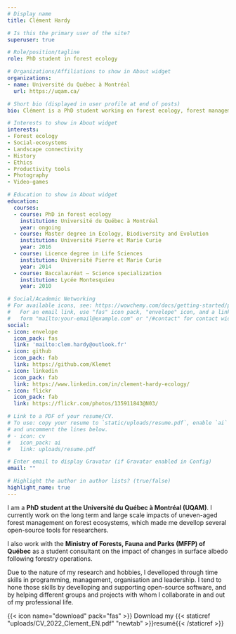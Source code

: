 ```yaml
---
# Display name
title: Clément Hardy

# Is this the primary user of the site?
superuser: true

# Role/position/tagline
role: PhD student in forest ecology

# Organizations/Affiliations to show in About widget
organizations:
- name: Université du Québec à Montréal
  url: https://uqam.ca/

# Short bio (displayed in user profile at end of posts)
bio: Clément is a PhD student working on forest ecology, forest management, spatially explicit modelling and functional connectivity. He's also interested in history, ethics, productivity tools, video-games and photography.

# Interests to show in About widget
interests:
- Forest ecology
- Social-ecosystems
- Landscape connectivity
- History
- Ethics
- Productivity tools
- Photography
- Video-games

# Education to show in About widget
education:
  courses:
  - course: PhD in forest ecology
    institution: Université du Québec à Montréal
    year: ongoing
  - course: Master degree in Ecology, Biodiversity and Evolution
    institution: Université Pierre et Marie Curie
    year: 2016
  - course: Licence degree in Life Sciences
    institution: Université Pierre et Marie Curie
    year: 2014
  - course: Baccalauréat – Science specialization
    institution: Lycée Montesquieu
    year: 2010

# Social/Academic Networking
# For available icons, see: https://wowchemy.com/docs/getting-started/page-builder/#icons
#   For an email link, use "fas" icon pack, "envelope" icon, and a link in the
#   form "mailto:your-email@example.com" or "/#contact" for contact widget.
social:
- icon: envelope
  icon_pack: fas
  link: 'mailto:clem.hardy@outlook.fr'
- icon: github
  icon_pack: fab
  link: https://github.com/Klemet
- icon: linkedin
  icon_pack: fab
  link: https://www.linkedin.com/in/clement-hardy-ecology/
- icon: flickr
  icon_pack: fab
  link: https://flickr.com/photos/135911843@N03/

# Link to a PDF of your resume/CV.
# To use: copy your resume to `static/uploads/resume.pdf`, enable `ai` icons in `params.toml`, 
# and uncomment the lines below.
# - icon: cv
#   icon_pack: ai
#   link: uploads/resume.pdf

# Enter email to display Gravatar (if Gravatar enabled in Config)
email: ""

# Highlight the author in author lists? (true/false)
highlight_name: true
---
```


I am a **PhD student at the Université du Québec à Montréal (UQAM)**. I currently work on the long term and large scale impacts of uneven-aged forest management on forest ecosystems, which made me devellop several open-source tools for researchers.

I also work with the **Ministry of Forests, Fauna and Parks (MFFP) of Québec** as a student consultant on the impact of changes in surface albedo following forestry operations.

Due to the nature of my research and hobbies, I develloped through time skills in programming, management, organisation and leadership. I tend to hone those skills by develloping and supporting open-source software, and by helping different groups and projects with whom I collaborate in and out of my professional life. 

{{< icon name="download" pack="fas" >}} Download my {{< staticref "uploads/CV_2022_Clement_EN.pdf" "newtab" >}}resumé{{< /staticref >}}
